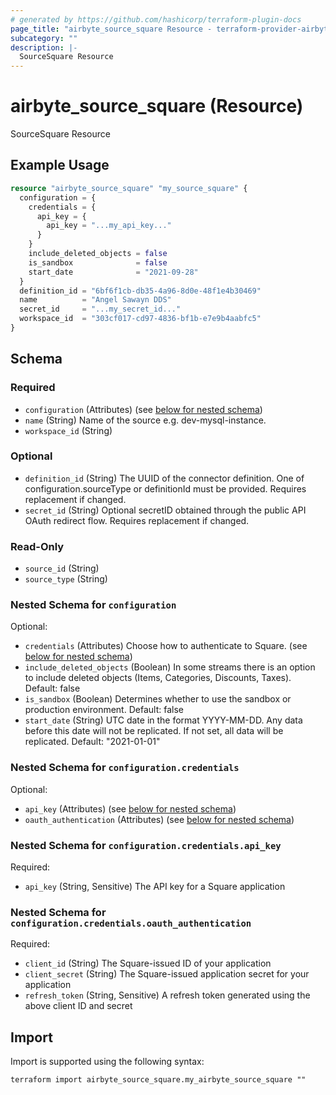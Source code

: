 ```yaml
---
# generated by https://github.com/hashicorp/terraform-plugin-docs
page_title: "airbyte_source_square Resource - terraform-provider-airbyte"
subcategory: ""
description: |-
  SourceSquare Resource
---
```


# airbyte_source_square (Resource)

SourceSquare Resource

## Example Usage

```terraform
resource "airbyte_source_square" "my_source_square" {
  configuration = {
    credentials = {
      api_key = {
        api_key = "...my_api_key..."
      }
    }
    include_deleted_objects = false
    is_sandbox              = false
    start_date              = "2021-09-28"
  }
  definition_id = "6bf6f1cb-db35-4a96-8d0e-48f1e4b30469"
  name          = "Angel Sawayn DDS"
  secret_id     = "...my_secret_id..."
  workspace_id  = "303cf017-cd97-4836-bf1b-e7e9b4aabfc5"
}
```

<!-- schema generated by tfplugindocs -->
## Schema

### Required

- `configuration` (Attributes) (see [below for nested schema](#nestedatt--configuration))
- `name` (String) Name of the source e.g. dev-mysql-instance.
- `workspace_id` (String)

### Optional

- `definition_id` (String) The UUID of the connector definition. One of configuration.sourceType or definitionId must be provided. Requires replacement if changed.
- `secret_id` (String) Optional secretID obtained through the public API OAuth redirect flow. Requires replacement if changed.

### Read-Only

- `source_id` (String)
- `source_type` (String)

<a id="nestedatt--configuration"></a>
### Nested Schema for `configuration`

Optional:

- `credentials` (Attributes) Choose how to authenticate to Square. (see [below for nested schema](#nestedatt--configuration--credentials))
- `include_deleted_objects` (Boolean) In some streams there is an option to include deleted objects (Items, Categories, Discounts, Taxes). Default: false
- `is_sandbox` (Boolean) Determines whether to use the sandbox or production environment. Default: false
- `start_date` (String) UTC date in the format YYYY-MM-DD. Any data before this date will not be replicated. If not set, all data will be replicated. Default: "2021-01-01"

<a id="nestedatt--configuration--credentials"></a>
### Nested Schema for `configuration.credentials`

Optional:

- `api_key` (Attributes) (see [below for nested schema](#nestedatt--configuration--credentials--api_key))
- `oauth_authentication` (Attributes) (see [below for nested schema](#nestedatt--configuration--credentials--oauth_authentication))

<a id="nestedatt--configuration--credentials--api_key"></a>
### Nested Schema for `configuration.credentials.api_key`

Required:

- `api_key` (String, Sensitive) The API key for a Square application


<a id="nestedatt--configuration--credentials--oauth_authentication"></a>
### Nested Schema for `configuration.credentials.oauth_authentication`

Required:

- `client_id` (String) The Square-issued ID of your application
- `client_secret` (String) The Square-issued application secret for your application
- `refresh_token` (String, Sensitive) A refresh token generated using the above client ID and secret

## Import

Import is supported using the following syntax:

```shell
terraform import airbyte_source_square.my_airbyte_source_square ""
```
